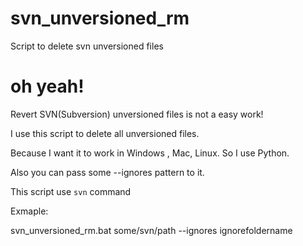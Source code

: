 # svn_unversioned_rm

Script to delete svn unversioned files


# oh yeah!

Revert SVN(Subversion) unversioned files is not a easy work!

I use this script to delete all unversioned files.


Because I want it to work in Windows , Mac, Linux. So I use Python.

Also you can pass some --ignores pattern to it.

This script use `svn` command



Exmaple:

svn_unversioned_rm.bat some/svn/path  --ignores ignorefoldername
